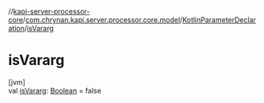 //[kapi-server-processor-core](../../../index.md)/[com.chrynan.kapi.server.processor.core.model](../index.md)/[KotlinParameterDeclaration](index.md)/[isVararg](is-vararg.md)

# isVararg

[jvm]\
val [isVararg](is-vararg.md): [Boolean](https://kotlinlang.org/api/latest/jvm/stdlib/kotlin/-boolean/index.html) = false
